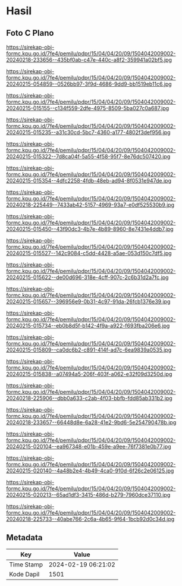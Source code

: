 # Hasil

## Foto C Plano

https://sirekap-obj-formc.kpu.go.id/7fe4/pemilu/pdpr/15/04/04/20/09/1504042009002-20240218-233656--435bf0ab-c47e-440c-a8f2-359941a02bf5.jpg

https://sirekap-obj-formc.kpu.go.id/7fe4/pemilu/pdpr/15/04/04/20/09/1504042009002-20240215-054859--0526bb97-3f9d-4686-9dd9-bb1519eb11c6.jpg

https://sirekap-obj-formc.kpu.go.id/7fe4/pemilu/pdpr/15/04/04/20/09/1504042009002-20240215-015155--c134f559-2dfe-4975-8509-5ba027c0a687.jpg

https://sirekap-obj-formc.kpu.go.id/7fe4/pemilu/pdpr/15/04/04/20/09/1504042009002-20240215-015235--a31c30cd-5bc7-4360-a177-4802f3def956.jpg

https://sirekap-obj-formc.kpu.go.id/7fe4/pemilu/pdpr/15/04/04/20/09/1504042009002-20240215-015322--7d8ca04f-5a55-4f58-95f7-8e76dc507420.jpg

https://sirekap-obj-formc.kpu.go.id/7fe4/pemilu/pdpr/15/04/04/20/09/1504042009002-20240215-015354--4dfc2258-4fdb-48eb-ad94-8f0531e947de.jpg

https://sirekap-obj-formc.kpu.go.id/7fe4/pemilu/pdpr/15/04/04/20/09/1504042009002-20240218-225449--7433ab42-5157-4969-93a7-e0df525530b9.jpg

https://sirekap-obj-formc.kpu.go.id/7fe4/pemilu/pdpr/15/04/04/20/09/1504042009002-20240215-015450--43f90dc3-4b7e-4b89-8960-8e7431e4ddb7.jpg

https://sirekap-obj-formc.kpu.go.id/7fe4/pemilu/pdpr/15/04/04/20/09/1504042009002-20240215-015527--142c9084-c5dd-4428-a5ae-053d150c7df5.jpg

https://sirekap-obj-formc.kpu.go.id/7fe4/pemilu/pdpr/15/04/04/20/09/1504042009002-20240215-015622--de00d696-318e-4cff-907c-2c6b31d2a7fc.jpg

https://sirekap-obj-formc.kpu.go.id/7fe4/pemilu/pdpr/15/04/04/20/09/1504042009002-20240215-015657--396956e9-0b31-4c97-91da-26fcb1376e39.jpg

https://sirekap-obj-formc.kpu.go.id/7fe4/pemilu/pdpr/15/04/04/20/09/1504042009002-20240215-015734--eb0b8d5f-b142-4f9a-a922-f693fba206e6.jpg

https://sirekap-obj-formc.kpu.go.id/7fe4/pemilu/pdpr/15/04/04/20/09/1504042009002-20240215-015809--ca0dc6b2-c891-414f-ad7c-6ea9839a0535.jpg

https://sirekap-obj-formc.kpu.go.id/7fe4/pemilu/pdpr/15/04/04/20/09/1504042009002-20240215-015838--a07494a5-206f-403f-a062-e32f09d3250d.jpg

https://sirekap-obj-formc.kpu.go.id/7fe4/pemilu/pdpr/15/04/04/20/09/1504042009002-20240218-225906--dbb0a633-c2ab-4f03-bbfb-fdd85ab331b2.jpg

https://sirekap-obj-formc.kpu.go.id/7fe4/pemilu/pdpr/15/04/04/20/09/1504042009002-20240218-233657--66448d8e-6a28-41e2-9bd6-5e254790478b.jpg

https://sirekap-obj-formc.kpu.go.id/7fe4/pemilu/pdpr/15/04/04/20/09/1504042009002-20240215-020104--ea967348-e01b-459e-a9ee-76f7381e0b77.jpg

https://sirekap-obj-formc.kpu.go.id/7fe4/pemilu/pdpr/15/04/04/20/09/1504042009002-20240215-020140--4a48b2e4-4b49-4ca0-910d-6f26c2e06125.jpg

https://sirekap-obj-formc.kpu.go.id/7fe4/pemilu/pdpr/15/04/04/20/09/1504042009002-20240215-020213--65ad1df3-3415-486d-b279-7960dce37110.jpg

https://sirekap-obj-formc.kpu.go.id/7fe4/pemilu/pdpr/15/04/04/20/09/1504042009002-20240218-225733--40abe766-2c6a-4b65-9f64-1bcb92d0c34d.jpg


## Metadata

| Key        | Value               |
| ---------- | ------------------- |
| Time Stamp | 2024-02-19 06:21:02 |
| Kode Dapil | 1501                |



